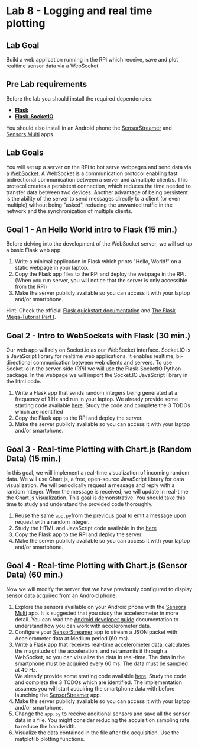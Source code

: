 # Lab 8 - Logging and real time plotting

## Lab Goal
Build a web application running in the RPi which receive, save and plot realtime sensor data via a WebSocket.


## Pre Lab requirements
Before the lab you should install the required dependencies: 
* [**Flask**](https://flask.palletsprojects.com/en/2.0.x/)
* [**Flask-SocketIO**](https://flask-socketio.readthedocs.io/en/latest/)

You should also install in an Android phone the [SensorStreamer](https://play.google.com/store/apps/details?id=cz.honzamrazek.sensorstreamer) and [Sensors Multi](https://play.google.com/store/apps/details?id=com.wered.sensorsmultitool) apps.

## Lab Goals
You will set up a server on the RPi to bot serve webpages and send data via a [WebSocket](https://sookocheff.com/post/networking/how-do-websockets-work/). A WebSocket is a communication protocol enabling fast bidirectional communication between a server and a/multiple client/s. This protocol creates a persistent connection, which reduces the time needed to transfer data between two devices. Another advantage of being persistent is the ability of the server to send messages directly to a client (or even multiple) without being "asked", reducing the unwanted traffic in the network and the synchronization of multiple clients.


## Goal 1 - An Hello World intro to Flask (15 min.)
Before delving into the development of the WebSocket server, we will set up a basic Flask web app.

1. Write a minimal application in Flask which prints "Hello, World!" on a static webpage in your laptop.
2. Copy the Flask app files to the RPi and deploy the webpage in the RPi. (When you run server, you will notice that the server is only accessible from the RPi)
3. Make the server publicly available so you can access it with your laptop and/or smartphone.

Hint: Check the official [Flask quickstart documentation](https://flask.palletsprojects.com/en/2.0.x/quickstart/) and [The Flask Mega-Tutorial Part I](https://blog.miguelgrinberg.com/post/the-flask-mega-tutorial-part-i-hello-world).


## Goal 2 - Intro to WebSockets with Flask (30 min.)
Our web app will rely on Socket.io as our WebSocket interface. Socket.IO is a JavaScript library for realtime web applications. It enables realtime, bi-directional communication between web clients and servers.
To use Socket.io in the server-side (RPi) we will use the Flask-SocketIO Python package. In the webpage we will import the Socket.IO JavaScript library in the html code.

1. Write a Flask app that sends random integers being generated at a frequency of 1 Hz and run in your laptop.
   We already provide some starting code available [here](Goal_2/). Study the code and complete the 3 TODOs which are identified 
2. Copy the Flask app to the RPi and deploy the server.
3. Make the server publicly available so you can access it with your laptop and/or smartphone.


## Goal 3 - Real-time Plotting with Chart.js (Random Data) (15 min.)
In this goal, we will implement a real-time visualization of incoming random data. We will use Chart.js, a free, open-source JavaScript library for data visualization. We will periodically request a message and reply with a random integer. When the message is received, we will update in real-time the Chart.js visualization.
This goal is demonstrative. You should take this time to study and understand the provided code thoroughly.

1. Reuse the same `app.py`from the previous goal to emit a message upon request with a random integer.
2. Study the HTML and JavaScript code available in the [here](Goal_3/templates/index.html)  
3. Copy the Flask app to the RPi and deploy the server.
4. Make the server publicly available so you can access it with your laptop and/or smartphone.


## Goal 4 - Real-time Plotting with Chart.js (Sensor Data) (60 min.)
Now we will modify the server that we have previously configured to display sensor data acquired from an Android phone.
1. Explore the sensors available on your Android phone with the [Sensors Multi](https://play.google.com/store/apps/details?id=com.wered.sensorsmultitool) app. It is suggested that you study the accelerometer in more detail. You can read the [Android developer guide](https://developer.android.com/guide/topics/sensors/sensors_motion#sensors-raw-data) documentation to understand how you can work with accelerometer data.
2. Configure your [SensorStreamer](https://play.google.com/store/apps/details?id=cz.honzamrazek.sensorstreamer) app to stream a JSON packet with Accelerometer data at Medium period (60 ms).
3. Write a Flask app that receives real-time accelerometer data, calculates the magnitude of the acceleration, and retransmits it through a WebSocket, so you can visualize the data in real-time. The data in the smartphone must be acquired every 60 ms. The data must be sampled at 40 Hz.  
   We already provide some starting code available [here](Goal_4/). Study the code and complete the 3 TODOs which are identified.
   The implementation assumes you will start acquiring the smartphone data with before launching the [SensorStreamer](https://play.google.com/store/apps/details?id=cz.honzamrazek.sensorstreamer) app.
4. Make the server publicly available so you can access it with your laptop and/or smartphone.
5. Change the `app.py` to receive additional sensors and save all the sensor data in a file. You might consider reducing the acquisition sampling rate to reduce the bandwidth.
6. Visualize the data contained in the file after the acquisition. Use the matplotlib plotting functions.
